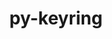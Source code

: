 ---
title: "py-keyring"
layout: cache
categories: [package, develop]
meta: {"compilers": ["none"], "num_specs": 11, "num_specs_by_stack": {"e4s": 11, "root": 11}, "oss": ["ubuntu22.04"], "platforms": ["linux"], "stacks": ["e4s", "root"], "targets": ["x86_64_v3"], "versions": ["24.3.0"]}
spec_details: [{"compiler": "none", "hash": "adyyvamur227mr2dcm66ldsmnd72w77u", "os": "ubuntu22.04", "platform": "linux", "size": "-", "stacks": ["e4s", "root"], "target": "x86_64_v3", "variants": ["build_system=python_pip"], "versions": ["24.3.0"]}, {"compiler": "none", "hash": "dqh22xf6u73rla7xit7ouhjo4u4ttcfb", "os": "ubuntu22.04", "platform": "linux", "size": "-", "stacks": ["e4s", "root"], "target": "x86_64_v3", "variants": ["build_system=python_pip"], "versions": ["24.3.0"]}, {"compiler": "none", "hash": "eq3lw7xsgikif2nd4pz2inuem2zzdrae", "os": "ubuntu22.04", "platform": "linux", "size": "-", "stacks": ["e4s", "root"], "target": "x86_64_v3", "variants": ["build_system=python_pip"], "versions": ["24.3.0"]}, {"compiler": "none", "hash": "fh4g67r665pkl326q52pjozbpwm53yq4", "os": "ubuntu22.04", "platform": "linux", "size": "-", "stacks": ["e4s", "root"], "target": "x86_64_v3", "variants": ["build_system=python_pip"], "versions": ["24.3.0"]}, {"compiler": "none", "hash": "hbuwsl6u6e2tn4ot2ivl3aqwawdhtast", "os": "ubuntu22.04", "platform": "linux", "size": "-", "stacks": ["e4s", "root"], "target": "x86_64_v3", "variants": ["build_system=python_pip"], "versions": ["24.3.0"]}, {"compiler": "none", "hash": "reyj7qxlzlzbojw7dpwaedv66n7inyqs", "os": "ubuntu22.04", "platform": "linux", "size": "-", "stacks": ["e4s", "root"], "target": "x86_64_v3", "variants": ["build_system=python_pip"], "versions": ["24.3.0"]}, {"compiler": "none", "hash": "t25454q6g7qm2vjbpsupqbrd2fqlluqg", "os": "ubuntu22.04", "platform": "linux", "size": "-", "stacks": ["e4s", "root"], "target": "x86_64_v3", "variants": ["build_system=python_pip"], "versions": ["24.3.0"]}, {"compiler": "none", "hash": "t6cdtcfnm6qwiibxd6wffpubmgeznvcs", "os": "ubuntu22.04", "platform": "linux", "size": "-", "stacks": ["e4s", "root"], "target": "x86_64_v3", "variants": ["build_system=python_pip"], "versions": ["24.3.0"]}, {"compiler": "none", "hash": "vxei7jjgjnfipqgvtejml6dudrppv3gy", "os": "ubuntu22.04", "platform": "linux", "size": "-", "stacks": ["e4s", "root"], "target": "x86_64_v3", "variants": ["build_system=python_pip"], "versions": ["24.3.0"]}, {"compiler": "none", "hash": "xabmeujz6sr7qjcniu6pfpef32ghvx46", "os": "ubuntu22.04", "platform": "linux", "size": "-", "stacks": ["e4s", "root"], "target": "x86_64_v3", "variants": ["build_system=python_pip"], "versions": ["24.3.0"]}, {"compiler": "none", "hash": "xltxeofpodlzs2cjqa7ufdprooeay274", "os": "ubuntu22.04", "platform": "linux", "size": "-", "stacks": ["e4s", "root"], "target": "x86_64_v3", "variants": ["build_system=python_pip"], "versions": ["24.3.0"]}]
---